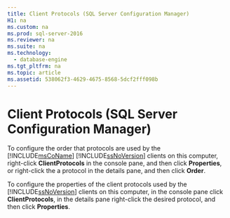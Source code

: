 ```yaml
---
title: Client Protocols (SQL Server Configuration Manager)
H1: na
ms.custom: na
ms.prod: sql-server-2016
ms.reviewer: na
ms.suite: na
ms.technology: 
  - database-engine
ms.tgt_pltfrm: na
ms.topic: article
ms.assetid: 538062f3-4629-4675-8568-5dcf2fff098b
---
```

# Client Protocols (SQL Server Configuration Manager)
  To configure the order that protocols are used by the [!INCLUDE[msCoName](../../Token/Other/msCoName_md.md)] [!INCLUDE[ssNoVersion](../../Token/Other/ssNoVersion_md.md)] clients on this computer, right\-click **ClientProtocols** in the console pane, and then click **Properties**, or right\-click the a protocol in the details pane, and then click **Order**.  
  
 To configure the properties of the client protocols used by the [!INCLUDE[ssNoVersion](../../Token/Other/ssNoVersion_md.md)] clients on this computer, in the console pane click **ClientProtocols**, in the details pane right\-click the desired protocol, and then click **Properties**.  
  
  